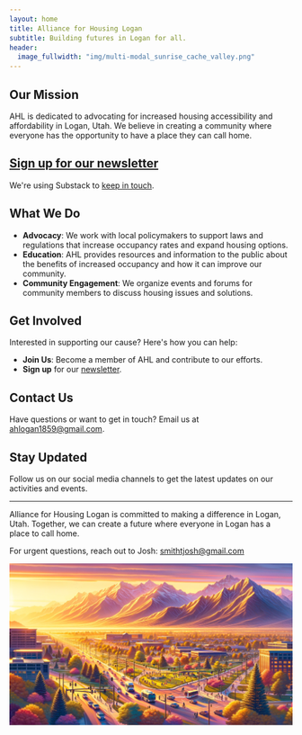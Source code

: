 ```yaml
---
layout: home
title: Alliance for Housing Logan
subtitle: Building futures in Logan for all.
header:
  image_fullwidth: "img/multi-modal_sunrise_cache_valley.png"
---
```


## Our Mission

AHL is dedicated to advocating for increased housing accessibility and affordability in Logan, Utah. We believe in creating a community where everyone has the opportunity to have a place they can call home.

## [Sign up for our newsletter](https://ahlogan.substack.com/about)

We're using Substack to [keep in touch](https://ahlogan.substack.com/about).


## What We Do

- **Advocacy**: We work with local policymakers to support laws and regulations that increase occupancy rates and expand housing options.
- **Education**: AHL provides resources and information to the public about the benefits of increased occupancy and how it can improve our community.
- **Community Engagement**: We organize events and forums for community members to discuss housing issues and solutions.

## Get Involved

Interested in supporting our cause? Here's how you can help:

- **Join Us**: Become a member of AHL and contribute to our efforts.
- **Sign up** for our [newsletter](https://ahlogan.substack.com/about).

## Contact Us

Have questions or want to get in touch? Email us at [ahlogan1859@gmail.com](mailto:ahlogan1859@gmail.com).

## Stay Updated

Follow us on our social media channels to get the latest updates on our activities and events.

---

Alliance for Housing Logan is committed to making a difference in Logan, Utah. Together, we can create a future where everyone in Logan has a place to call home.

For urgent questions, reach out to Josh: smithtjosh@gmail.com

![Multi-modal sunrise in Logan](/assets/img/multi-modal_sunrise_landscape.png)

